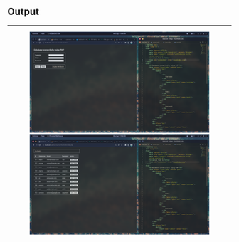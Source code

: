 ## Output
---------

<p align="center">
    <img src="Screenshots/Output-1.png" width="80%" height="40%"/><br>
    <img src="Screenshots/Output-2.png" width="80%" height="40%"/>
</p>